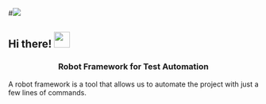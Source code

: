 #<img src="https://github.com/SokolovaKsenia/Ksu_robotframework/blob/main/readme-banner_2.jpg"/>

<h2 align="left">Hi there!
<img src="https://github.com/SokolovaKsenia/challenge_portfolio_KS/blob/main/images/Hi.gif.crdownload" height="32"/></h2>

<h3 dir="auto" style="text-align: center;">Robot Framework for Test Automation</h3>
<p dir="auto" style="text-align: justify;">A robot framework is a tool that allows us to automate the project with just a few lines of commands.</p> 
